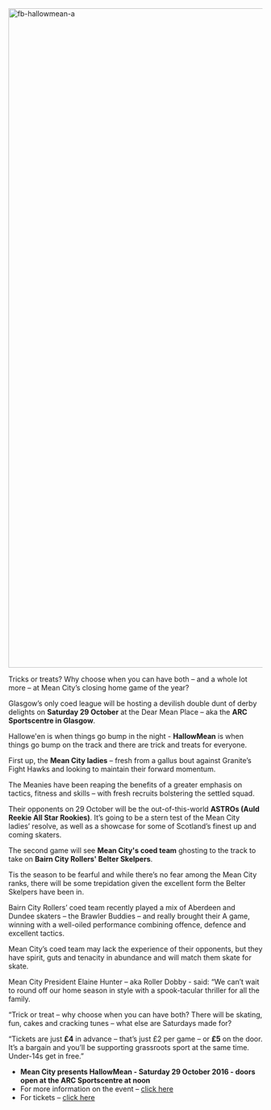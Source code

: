 <html><body><img class="alignnone size-full wp-image-9817" src="/2016/10/fb-hallowmean-a.jpg" alt="fb-hallowmean-a" width="3545" height="1305">

Tricks or treats? Why choose when you can have both – and a whole lot more – at Mean City’s closing home game of the year?

Glasgow’s only coed league will be hosting a devilish double dunt of derby delights on <strong>Saturday 29 October</strong> at the Dear Mean Place – aka the <strong>ARC Sportscentre in Glasgow</strong>.

Hallowe'en is when things go bump in the night - <strong>HallowMean</strong> is when things go bump on the track and there are trick and treats for everyone.

First up, the <strong>Mean City ladies</strong> – fresh from a gallus bout against Granite’s Fight Hawks and looking to maintain their forward momentum.

The Meanies have been reaping the benefits of a greater emphasis on tactics, fitness and skills – with fresh recruits bolstering the settled squad.

Their opponents on 29 October will be the out-of-this-world <strong>ASTROs (Auld Reekie All Star Rookies)</strong>. It’s going to be a stern test of the Mean City ladies’ resolve, as well as a showcase for some of Scotland’s finest up and coming skaters.

The second game will see <strong>Mean City's coed team</strong> ghosting to the track to take on <strong>Bairn City Rollers' Belter Skelpers</strong>.

Tis the season to be fearful and while there’s no fear among the Mean City ranks, there will be some trepidation given the excellent form the Belter Skelpers have been in.

Bairn City Rollers’ coed team recently played a mix of Aberdeen and Dundee skaters – the Brawler Buddies – and really brought their A game, winning with a well-oiled performance combining offence, defence and excellent tactics.

Mean City’s coed team may lack the experience of their opponents, but they have spirit, guts and tenacity in abundance and will match them skate for skate.

Mean City President Elaine Hunter – aka Roller Dobby - said: “We can’t wait to round off our home season in style with a spook-tacular thriller for all the family.

“Trick or treat – why choose when you can have both? There will be skating, fun, cakes and cracking tunes – what else are Saturdays made for?

“Tickets are just <b>£4</b> in advance – that’s just £2 per game – or <b>£5</b> on the door. It’s a bargain and you’ll be supporting grassroots sport at the same time. Under-14s get in free.”
<ul>
	<li><strong>Mean City presents HallowMean - Saturday 29 October 2016 - doors open at the ARC Sportscentre at noon</strong></li>
	<li>For more information on the event – <a href="https://www.facebook.com/events/312912055752880/">click here</a></li>
	<li>For tickets – <a href="http://www.meancityrollerderby.com/tickets.php">click here</a></li>
</ul></body></html>
